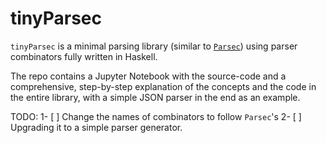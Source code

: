 # tinyParsec
`tinyParsec` is a minimal parsing library (similar to [`Parsec`](https://github.com/haskell/parsec)) using parser combinators fully written in Haskell.

The repo contains a Jupyter Notebook with the source-code and a comprehensive, step-by-step explanation of the concepts and the code in the entire library, with a simple JSON parser in the end as an example.

TODO:
1- [ ] Change the names of combinators to follow `Parsec`'s
2- [ ] Upgrading it to a simple parser generator. 
